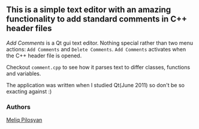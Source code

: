 ## This is a simple text editor with an amazing functionality to add standard comments in C++ header files

*Add Comments* is a Qt gui text editor. Nothing special rather than two menu actions: `Add Comments` and `Delete Comments`.  `Add Comments` activates when the C++ header file is opened.

Checkout `comment.cpp` to see how it parses text to differ classes, functions and variables.



The application was written when I studied Qt(June 2011) so don't be so exacting against :)


### Authors
[Meliq Pilosyan](https://github.com/melopilosyan)
